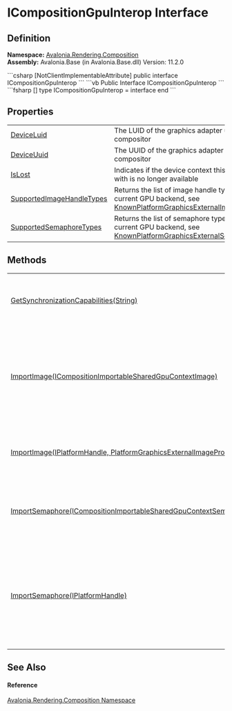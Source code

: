 # ICompositionGpuInterop Interface




## Definition
**Namespace:** <a href="N_Avalonia_Rendering_Composition">Avalonia.Rendering.Composition</a>  
**Assembly:** Avalonia.Base (in Avalonia.Base.dll) Version: 11.2.0

<Tabs groupId="api-code-preview">
<TabItem value="csharp" label="C#">
```csharp
[NotClientImplementableAttribute]
public interface ICompositionGpuInterop
```
</TabItem>
<TabItem value="vb" label="VB">
```vb
<NotClientImplementableAttribute>
Public Interface ICompositionGpuInterop
```
</TabItem>
<TabItem value="fsharp" label="F#">
```fsharp
[<NotClientImplementableAttribute>]
type ICompositionGpuInterop = interface end
```
</TabItem>
</Tabs>



## Properties
<table>
<tr>
<td><a href="P_Avalonia_Rendering_Composition_ICompositionGpuInterop_DeviceLuid">DeviceLuid</a></td>
<td>The LUID of the graphics adapter used by the compositor</td>
</tr>
<tr>
<td><a href="P_Avalonia_Rendering_Composition_ICompositionGpuInterop_DeviceUuid">DeviceUuid</a></td>
<td>The UUID of the graphics adapter used by the compositor</td>
</tr>
<tr>
<td><a href="P_Avalonia_Rendering_Composition_ICompositionGpuInterop_IsLost">IsLost</a></td>
<td>Indicates if the device context this instance is associated with is no longer available</td>
</tr>
<tr>
<td><a href="P_Avalonia_Rendering_Composition_ICompositionGpuInterop_SupportedImageHandleTypes">SupportedImageHandleTypes</a></td>
<td>Returns the list of image handle types supported by the current GPU backend, see <a href="T_Avalonia_Platform_KnownPlatformGraphicsExternalImageHandleTypes">KnownPlatformGraphicsExternalImageHandleTypes</a></td>
</tr>
<tr>
<td><a href="P_Avalonia_Rendering_Composition_ICompositionGpuInterop_SupportedSemaphoreTypes">SupportedSemaphoreTypes</a></td>
<td>Returns the list of semaphore types supported by the current GPU backend, see <a href="T_Avalonia_Platform_KnownPlatformGraphicsExternalSemaphoreHandleTypes">KnownPlatformGraphicsExternalSemaphoreHandleTypes</a></td>
</tr>
</table>

## Methods
<table>
<tr>
<td><a href="M_Avalonia_Rendering_Composition_ICompositionGpuInterop_GetSynchronizationCapabilities">GetSynchronizationCapabilities(String)</a></td>
<td>Returns the supported ways to synchronize access to the imported GPU image</td>
</tr>
<tr>
<td><a href="M_Avalonia_Rendering_Composition_ICompositionGpuInterop_ImportImage_1">ImportImage(ICompositionImportableSharedGpuContextImage)</a></td>
<td>Asynchronously imports a texture. The returned object is immediately usable. If import operation fails, the caller is responsible for destroying the handle</td>
</tr>
<tr>
<td><a href="M_Avalonia_Rendering_Composition_ICompositionGpuInterop_ImportImage">ImportImage(IPlatformHandle, PlatformGraphicsExternalImageProperties)</a></td>
<td>Asynchronously imports a texture. The returned object is immediately usable.</td>
</tr>
<tr>
<td><a href="M_Avalonia_Rendering_Composition_ICompositionGpuInterop_ImportSemaphore_1">ImportSemaphore(ICompositionImportableSharedGpuContextSemaphore)</a></td>
<td>Asynchronously imports a semaphore object. The returned object is immediately usable.</td>
</tr>
<tr>
<td><a href="M_Avalonia_Rendering_Composition_ICompositionGpuInterop_ImportSemaphore">ImportSemaphore(IPlatformHandle)</a></td>
<td>Asynchronously imports a semaphore object. The returned object is immediately usable. If import operation fails, the caller is responsible for destroying the handle</td>
</tr>
</table>

## See Also


#### Reference
<a href="N_Avalonia_Rendering_Composition">Avalonia.Rendering.Composition Namespace</a>  

